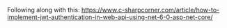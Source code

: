 ﻿Following along with this:  https://www.c-sharpcorner.com/article/how-to-implement-jwt-authentication-in-web-api-using-net-6-0-asp-net-core/